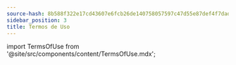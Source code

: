 ```yaml
---
source-hash: 8b588f322e17cd43607e6fcb26de140758057597c47d55e87def4f7dad4e6667
sidebar_position: 3
title: Termos de Uso
---
```

import TermsOfUse from '@site/src/components/content/TermsOfUse.mdx';

<TermsOfUse/>